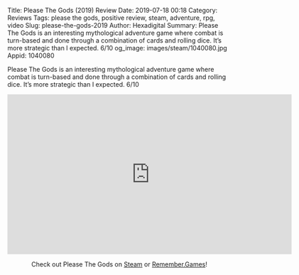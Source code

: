 Title: Please The Gods (2019) Review
Date: 2019-07-18 00:18
Category: Reviews
Tags: please the gods, positive review, steam, adventure, rpg, video
Slug: please-the-gods-2019
Author: Hexadigital
Summary: Please The Gods is an interesting mythological adventure game where combat is turn-based and done through a combination of cards and rolling dice. It’s more strategic than I expected. 6/10
og_image: images/steam/1040080.jpg
Appid: 1040080

Please The Gods is an interesting mythological adventure game where combat is turn-based and done through a combination of cards and rolling dice. It’s more strategic than I expected. 6/10

<center><iframe src="https://www.youtube.com/embed/KDVa8OAOuLc?feature=oembed" allow="accelerometer; autoplay; encrypted-media; gyroscope; picture-in-picture" width="640" height="360" frameborder="0"></iframe>

Check out Please The Gods on [Steam](https://store.steampowered.com/app/1040080/?curator_clanid=34633900) or [Remember.Games](https://remember.games/game/4625/)!</center>